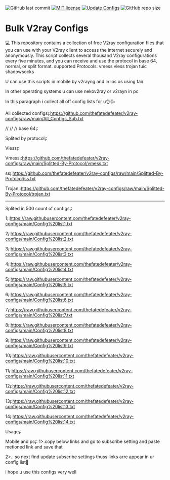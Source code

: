 ![GitHub last commit](https://img.shields.io/github/last-commit/barry-far/V2ray-Configs.svg) [![MIT license](https://img.shields.io/badge/License-MIT-blue.svg)](https://lbesson.mit-license.org/)  [![Update Configs](https://github.com/barry-far/V2ray-Configs/actions/workflows/main.yml/badge.svg)](https://github.com/thefatedefeater/V2ray-Configs/actions/workflows/main.yml) ![GitHub repo size](https://img.shields.io/github/repo-size/thefatedefeater/V2ray-Configs)  


# Bulk V2ray Configs
💻 This repository contains a collection of free V2ray configuration files that you can use with your V2ray client to access the internet securely and anonymously.
This script collects several thousand V2ray configurations every five minutes, and you can receive and use the protocol in base 64, normal, or split format.
supported Protocols: vmess vless trojan tuic shadowsocks 

U can use this scripts in mobile by v2rayng and in ios os using fair

In other operating systems u can use nekov2ray or v2rayn in pc 

In this paragraph i collect all off config lists for u👌👍

All collected configs¡:https://github.com/thefatedefeater/v2ray-configs/raw/main/All_Configs_Sub.txt


// // // base 64¡:


Splited by protocol¡:


Vless¡:

Vmess¡:https://github.com/thefatedefeater/v2ray-configs/raw/main/Splitted-By-Protocol/vmess.txt

ss¡:https://github.com/thefatedefeater/v2ray-configs/raw/main/Splitted-By-Protocol/ss.txt

Trojan¡:https://github.com/thefatedefeater/v2ray-configs/raw/main/Splitted-By-Protocol/trojan.txt

-------------------------------------------------------------------------------------------------------------------------------

Splited in 500 count of configs¡:

1¡:https://raw.githubusercontent.com/thefatedefeater/v2ray-configs/main/Config%20list1.txt



2¡:https://raw.githubusercontent.com/thefatedefeater/v2ray-configs/main/Config%20list2.txt



3¡:https://raw.githubusercontent.com/thefatedefeater/v2ray-configs/main/Config%20list3.txt



4¡:https://raw.githubusercontent.com/thefatedefeater/v2ray-configs/main/Config%20list4.txt



5¡:https://raw.githubusercontent.com/thefatedefeater/v2ray-configs/main/Config%20list5.txt



6¡:https://raw.githubusercontent.com/thefatedefeater/v2ray-configs/main/Config%20list6.txt



7¡:https://raw.githubusercontent.com/thefatedefeater/v2ray-configs/main/Config%20list7.txt



8¡:https://raw.githubusercontent.com/thefatedefeater/v2ray-configs/main/Config%20list8.txt



9¡:https://raw.githubusercontent.com/thefatedefeater/v2ray-configs/main/Config%20list9.txt



10¡:https://raw.githubusercontent.com/thefatedefeater/v2ray-configs/main/Config%20list10.txt



11¡:https://raw.githubusercontent.com/thefatedefeater/v2ray-configs/main/Config%20list11.txt



12¡:https://raw.githubusercontent.com/thefatedefeater/v2ray-configs/main/Config%20list12.txt



13¡:https://raw.githubusercontent.com/thefatedefeater/v2ray-configs/main/Config%20list13.txt



14¡:https://raw.githubusercontent.com/thefatedefeater/v2ray-configs/main/Config%20list14.txt


Usage¡:

Mobile and pc¡: 
1>.copy below links and go to subscribe setting and paste metioned link and save that 

2>.. so next find update subscribe settings thuss links arre appear in ur  config list🤝

i hope u use this configs very well

